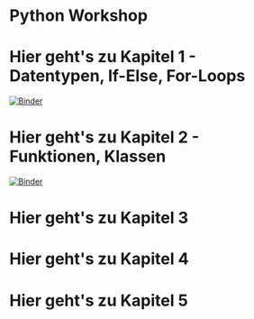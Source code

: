 # Python Workshop

# Hier geht's zu Kapitel 1 - Datentypen, If-Else, For-Loops
[![Binder](https://mybinder.org/badge_logo.svg)](https://mybinder.org/v2/gh/smorrow1/python_workshop/master?filepath=Introduction%20-%20Datentypen%2C%20If-Else%2C%20For-Loops.ipynb)

# Hier geht's zu Kapitel 2 - Funktionen, Klassen
[![Binder](https://mybinder.org/badge_logo.svg)](https://mybinder.org/v2/gh/smorrow1/python_workshop/master?filepath=Introduction%20-%20Funktionen%2C%20Klassen.ipynb)

# Hier geht's zu Kapitel 3

# Hier geht's zu Kapitel 4

# Hier geht's zu Kapitel 5

